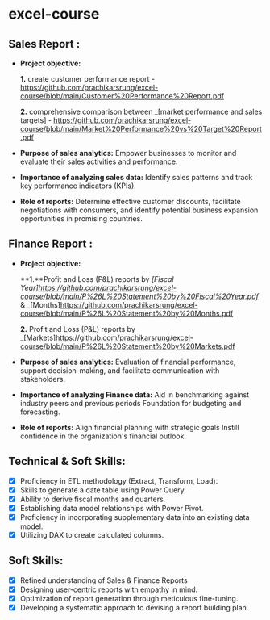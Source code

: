 # excel-course
## Sales Report :


- **Project objective:** 

    **1.** create customer performance report - https://github.com/prachikarsrung/excel-course/blob/main/Customer%20Performance%20Report.pdf

    **2.**  comprehensive comparison between _[market performance and sales targets] - https://github.com/prachikarsrung/excel-course/blob/main/Market%20Performance%20vs%20Target%20Report.pdf

- **Purpose of sales analytics:** Empower businesses to monitor and evaluate their sales activities and performance.

- **Importance of analyzing sales data:** Identify sales patterns and track key performance indicators (KPIs).

- **Role of reports:** Determine effective customer discounts, facilitate negotiations with consumers, and identify potential business expansion opportunities in promising countries.


## Finance Report :

- **Project objective:** 

    **1.**Profit and Loss (P&L) reports by _[Fiscal Year]https://github.com/prachikarsrung/excel-course/blob/main/P%26L%20Statement%20by%20Fiscal%20Year.pdf_ & _[Months]https://github.com/prachikarsrung/excel-course/blob/main/P%26L%20Statement%20by%20Months.pdf
  
   **2.** Profit and Loss (P&L) reports by _[Markets]https://github.com/prachikarsrung/excel-course/blob/main/P%26L%20Statement%20by%20Markets.pdf

- **Purpose of sales analytics:** Evaluation of financial performance, support decision-making, and facilitate communication with stakeholders.

- **Importance of analyzing Finance data:** Aid in benchmarking against industry peers and previous periods Foundation for budgeting and forecasting.

- **Role of reports:** Align financial planning with strategic goals Instill confidence in the organization's financial outlook.


## Technical & Soft Skills:
- [x]	Proficiency in ETL methodology (Extract, Transform, Load).
- [x]	Skills to generate a date table using Power Query.
- [x]	Ability to derive fiscal months and quarters.
- [x]	Establishing data model relationships with Power Pivot.
- [x]	Proficiency in incorporating supplementary data into an existing data model.
- [x]	Utilizing DAX to create calculated columns.

## Soft Skills:
- [x]	Refined understanding of Sales & Finance Reports
- [x]	Designing user-centric reports with empathy in mind.
- [x]	Optimization of report generation through meticulous fine-tuning.
- [x]	Developing a systematic approach to devising a report building plan.
